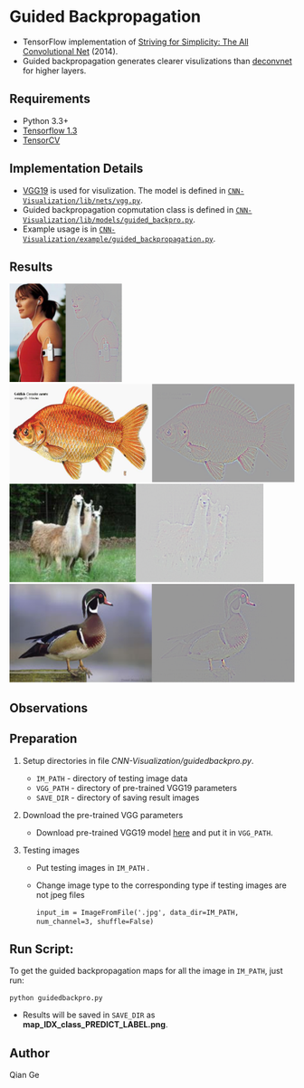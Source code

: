 # Guided Backpropagation

- TensorFlow implementation of [Striving for Simplicity: The All Convolutional Net](https://arxiv.org/abs/1412.6806) (2014).
- Guided backpropagation generates clearer visulizations than [deconvnet](https://arxiv.org/abs/1311.2901) for higher layers.


## Requirements
- Python 3.3+
- [Tensorflow 1.3](https://www.tensorflow.org/)
- [TensorCV](https://github.com/conan7882/DeepVision-tensorflow) 

## Implementation Details

<!--- For MNIST dataset, a CNN with three convolutional layers followed by a global average pooling layer is used.-->

- [VGG19](https://arxiv.org/abs/1409.1556) is used for visulization. The model is defined in [`CNN-Visualization/lib/nets/vgg.py`](../../lib/nets/vgg.py).
- Guided backpropagation copmutation class is defined in [`CNN-Visualization/lib/models/guided_backpro.py`](../../lib/models.guided_backpro.py).
- Example usage is in [`CNN-Visualization/example/guided_backpropagation.py`](../../example/guided_backpropagation.py).


## Results
<div align='left'>
  <img src='figs/gbp2.png' height='174px'>
  <img src='figs/gbp1.png' height="174px">
  <img src='figs/gbp3.png' height="174px">
  <img src='figs/gbp4.png' height='174px'>
</div>

## Observations

## Preparation

1. Setup directories in file *CNN-Visualization/guidedbackpro.py*. 
  
    - `IM_PATH` - directory of testing image data
    - `VGG_PATH` - directory of pre-trained VGG19 parameters
    - `SAVE_DIR` - directory of saving result images
   
2. Download the pre-trained VGG parameters
       
    - Download pre-trained VGG19 model [here](https://github.com/machrisaa/tensorflow-vgg#tensorflow-vgg16-and-vgg19) and put it in `VGG_PATH`.
         
       
3. Testing images
 
    - Put testing images in `IM_PATH` .
    - Change image type to the corresponding type if testing images are not jpeg files
    
      ```
      input_im = ImageFromFile('.jpg', data_dir=IM_PATH, num_channel=3, shuffle=False)
      ```
       

## Run Script:

To get the guided backpropagation maps for all the image in `IM_PATH`, just run:

```
python guidedbackpro.py
```	

- Results will be saved in `SAVE_DIR` as **map_IDX_class_PREDICT_LABEL.png**.   


## Author
Qian Ge


	
	
